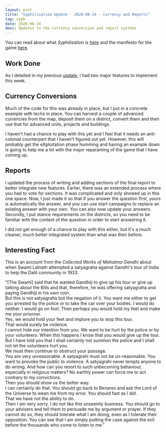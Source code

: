 ```yaml
---
layout: post
title: "Syphilisation Update - 2020-06-14 - Currency and Reports"
tag: syph
date: 2020-06-14
desc: Updates to the currency conversion and report systems
---
```



You can read about what *Syphilisation* is [here](/blog/syph/announce) and the manifesto for the game [here](/blog/syph/newManifesto).

## Work Done

As I detailed in my previous [update](/blog/syph/update2020-06-07), I had two major features to implement this week.

## Currency Conversions

Much of the code for this was already in place, but I put in a concrete example with techs in place. You can harvest a couple of advanced currencies from the map, deposit them on a district, convert them and then use that for advanced units, projects and buildings.


I haven't had a chance to play with this yet and I feel that it needs an anti-colonial counterpart that I haven't figured out yet. However, this will probably get the eXploitation phase humming and having an example down is going to help me a lot with the major reparaming of the game that I have coming up.

## Reports

I updated the process of writing and adding sections of the final report to better integrate new features. Earlier, there was an extended process where you had to vote for sections. It was complicated and only showed up in this one space. Now, I just made it so that if you answer the question first, yours is automatically the answer, and you can use start campaigns to replace an existing answer with your own. You can also now update your answers. Secondly, I put stance requirements on the districts, so you need to be familiar with the context of the question in order to start answering it.


I did not get enough of a chance to play with this either, but it's a much cleaner, much better integrated system than what was their before.

## Interesting Fact

This is an account from the *Collected Works of Mahatma Gandhi* about when Swami Lalnath attempted a satyagraha against Gandhi's tour of India to help the Dalit community in 1933:


"[The Swami] said that he wanted Gandhiji to give up his tour or give up talking about the Bills and that, therefore, he was offering satyagraha and paying Gandhiji in his own coin.<br />But this is not satyagraha but the negation of it. You want me either to get you arrested by the police or to take the car over your bodies. I would do neither. I would go on foot. Then perhaps you would hold my feet and make me your prisoner.<br />Yes, we would hold your feet and implore you to stop this tour.<br />That would surely be violence.<br />I cannot hide our intention from you. We want to be hurt by the police or by your volunteers. When this happens I know that you would give up the tour.<br />But I have told you that I shall certainly not summon the police and I shall not let the volunteers hurt you.<br />We must then continue to obstruct your passage.<br />You are very unreasonable. A satyagrahi must not be un-reasonable. You want to provoke the public to violence. A satyagrahi never tempts anyone to do wrong. And how can you resort to such unbecoming behaviour, especially in religious matters? No earthly power can force me to act contrary to my convictions.<br />Then you should show us the better way.<br />I can certainly do that. You should go back to Benares and ask the Lord of the Universe to wean me from my error. You should fast as I did.<br />That we have not the ability to do.<br />Then I am very sorry. I do not like this unseemly business. You should go to your advisers and tell them to persuade me by argument or prayer. If they cannot do so, they should tolerate what I am doing, even as I tolerate their opposition. You can see that I am simply putting the case against the evil before the thousands who come to listen to me."

